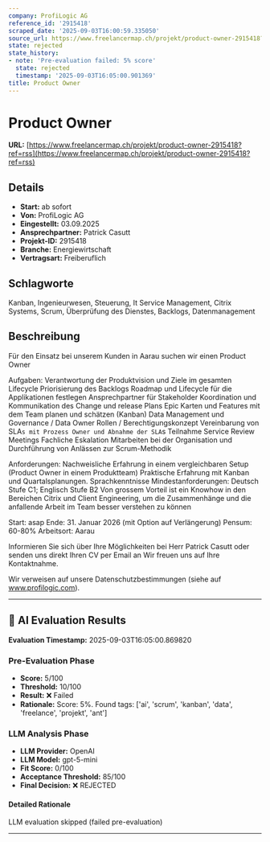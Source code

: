 ```yaml
---
company: ProfiLogic AG
reference_id: '2915418'
scraped_date: '2025-09-03T16:00:59.335050'
source_url: https://www.freelancermap.ch/projekt/product-owner-2915418?ref=rss
state: rejected
state_history:
- note: 'Pre-evaluation failed: 5% score'
  state: rejected
  timestamp: '2025-09-03T16:05:00.901369'
title: Product Owner
---
```



# Product Owner
**URL:** [https://www.freelancermap.ch/projekt/product-owner-2915418?ref=rss](https://www.freelancermap.ch/projekt/product-owner-2915418?ref=rss)
## Details
- **Start:** ab sofort
- **Von:** ProfiLogic AG
- **Eingestellt:** 03.09.2025
- **Ansprechpartner:** Patrick Casutt
- **Projekt-ID:** 2915418
- **Branche:** Energiewirtschaft
- **Vertragsart:** Freiberuflich

## Schlagworte
Kanban, Ingenieurwesen, Steuerung, It Service Management, Citrix Systems, Scrum, Überprüfung des Dienstes, Backlogs, Datenmanagement

## Beschreibung
Für den Einsatz bei unserem Kunden in Aarau suchen wir einen Product Owner

Aufgaben:
Verantwortung der Produktvision und Ziele im gesamten Lifecycle
Priorisierung des Backlogs
Roadmap und Lifecycle für die Applikationen festlegen
Ansprechpartner für Stakeholder
Koordination und Kommunikation des Change und release Plans
Epic Karten und Features mit dem Team planen und schätzen (Kanban)
Data Management und Governance / Data Owner
Rollen / Berechtigungskonzept
Vereinbarung von SLA`s mit Prozess Owner und Abnahme der SLA`s
Teilnahme Service Review Meetings
Fachliche Eskalation
Mitarbeiten bei der Organisation und Durchführung von Anlässen zur Scrum-Methodik

Anforderungen:
Nachweisliche Erfahrung in einem vergleichbaren Setup (Product Owner in einem Produktteam)
Praktische Erfahrung mit Kanban und Quartalsplanungen.
Sprachkenntnisse Mindestanforderungen: Deutsch Stufe C1; Englisch Stufe B2
Von grossem Vorteil ist ein Knowhow in den Bereichen Citrix und Client Engineering, um die Zusammenhänge und die anfallende Arbeit im Team besser verstehen zu können

Start: asap
Ende: 31. Januar 2026 (mit Option auf Verlängerung)
Pensum: 60-80%
Arbeitsort: Aarau

Informieren Sie sich über Ihre Möglichkeiten bei Herr Patrick Casutt oder senden uns direkt Ihren CV per Email an Wir freuen uns auf Ihre Kontaktnahme.

Wir verweisen auf unsere Datenschutzbestimmungen (siehe auf www.profilogic.com).

---

## 🤖 AI Evaluation Results

**Evaluation Timestamp:** 2025-09-03T16:05:00.869820

### Pre-Evaluation Phase
- **Score:** 5/100
- **Threshold:** 10/100
- **Result:** ❌ Failed
- **Rationale:** Score: 5%. Found tags: ['ai', 'scrum', 'kanban', 'data', 'freelance', 'projekt', 'ant']

### LLM Analysis Phase
- **LLM Provider:** OpenAI
- **LLM Model:** gpt-5-mini
- **Fit Score:** 0/100
- **Acceptance Threshold:** 85/100
- **Final Decision:** ❌ REJECTED

#### Detailed Rationale
LLM evaluation skipped (failed pre-evaluation)

---
